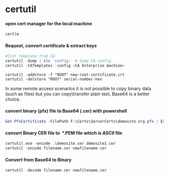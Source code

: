 # certutil

#### open cert manager for the local machine
```c
certlm
```
#### Request, convert certificate & extract keys
```powershell
#list template from CA
certutil -dump | sls 'config:' # dump CA config
certutil -CATemplates -config <CA Enterprise machine>

```


```shell
certutil -addstore -f "ROOT" new-root-certificate.crt
certutil -delstore "ROOT" serial-number-hex
```

In some remote access scenarios it is not possible to copy binary data (such as files) but you can copy\transfer plain text, Base64 is a better choice.

#### convert binary (pfx) file to Base64 (.cer) with powershell

```powershell
Get-PfxCertificate -FilePath F:\Certs\ServerCerts\demosite.org.pfx | Export-Certificate -FilePath F:\Certs\ServerCerts\demosite.cer -Type CERT
```

#### convert Binary CER file to  *.PEM file which is ASCII file
```c
certutil.exe -encode .\demosite.cer demosite1.cer
certutil -encode filename.cer newfilename.cer
```

#### Convert from Base64 to Binary
```c
certutil -decode filename.cer newfilename.cer
```




